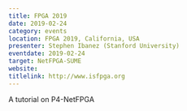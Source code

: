 ```yaml
---
title: FPGA 2019
date: 2019-02-24
category: events
location: FPGA 2019, California, USA
presenter: Stephen Ibanez (Stanford University)
eventdate: 2019-02-24
target: NetFPGA-SUME
website: 
titlelink: http://www.isfpga.org
---
```


A tutorial on P4-NetFPGA

